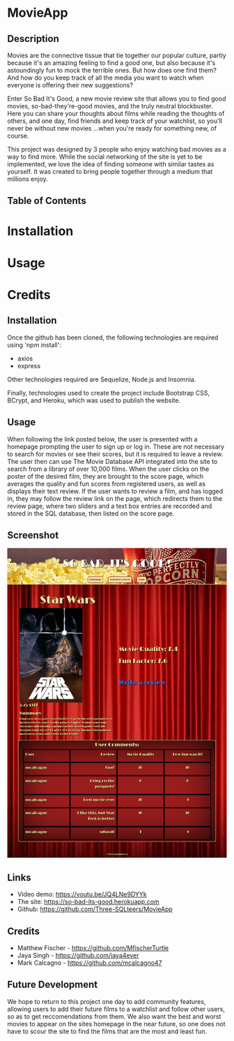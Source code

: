 # MovieApp

## Description

Movies are the connective tissue that tie together our popular culture, partly because it's an amazing feeling to find a good one, but also because it's astoundingly fun to mock the terrible ones.  But how does one find them?  And how do you keep track of all the media you want to watch when everyone is offering their new suggestions?

Enter So Bad It's Good, a new movie review site that allows you to find good movies, so-bad-they're-good movies, and the truly neutral blockbuster.  Here you can share your thoughts about films while reading the thoughts of others, and one day, find friends and keep track of your watchlist, so you'll never be without new movies  ...when you're ready for something new, of course.

This project was designed by 3 people who enjoy watching bad movies as a way to find more.  While the social networking of the site is yet to be implemented, we love the idea of finding someone with similar tastes as yourself.  It was created to bring people together through a medium that millions enjoy.


## Table of Contents

# Installation
# Usage
# Credits


## Installation

Once the github has been cloned, the following technologies are required using 'npm install':
- axios
- express

Other technologies required are Sequelize, Node.js and Insomnia.  

Finally, technologies used to create the project include Bootstrap CSS, BCrypt, and Heroku, which was used to publish the website.


## Usage

When following the link posted below, the user is presented with a homepage prompting the user to sign up or log in.  These are not necessary to search for movies or see their scores, but it is required to leave a review.  The user then can use The Movie Database API integrated into the site to search from a library of over 10,000 films.  When the user clicks on the poster of the desired film, they are brought to the score page, which averages the quality and fun scores from registered users, as well as displays their text review.  If the user wants to review a film, and has logged in, they may follow the review link on the page, which redirects them to the review page, where two sliders and a text box entries are recorded and stored in the SQL database, then listed on the score page.  


## Screenshot
![Screenshot](/public/assets/SoBadItsGood.png)


## Links
* Video demo: https://youtu.be/JQ4LNe9DYYk 
* The site: https://so-bad-its-good.herokuapp.com  
* Github: https://github.com/Three-SQLteers/MovieApp 


## Credits

* Matthew Fischer - https://github.com/MfischerTurtle 
* Jaya Singh - https://github.com/jaya4ever
* Mark Calcagno - https://github.com/mcalcagno47


## Future Development

We hope to return to this project one day to add community features, allowing users to add their future films to a watchlist and follow other users, so as to get reccomendations from them.  We also want the best and worst movies to appear on the sites homepage in the near future, so one does not have to scour the site to find the films that are the most and least fun. 